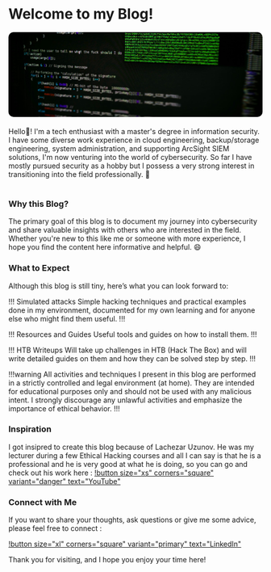 # Welcome to my Blog!

<img src="/static/welcome.jpg" style="border-radius: 10px;"/>
<br/><br/> 
Hello👋! I'm a tech enthusiast with a master's degree in information security. I have some diverse work experience in cloud engineering, backup/storage engineering, system administration, and supporting ArcSight SIEM solutions, I'm now venturing into the world of cybersecurity. So far I have mostly pursued security as a hobby but I possess a very strong interest in transitioning into the field professionally. 👀
<br/><br/> 

### Why this Blog?
The primary goal of this blog is to document my journey into cybersecurity and share valuable insights with others who are interested in the field. Whether you're new to this like me or someone with more experience, I hope you find the content here informative and helpful. 😄



### What to Expect

Although this blog is still tiny, here’s what you can look forward to:

!!! Simulated attacks
Simple hacking techniques and practical examples done in my environment, documented for my own learning and for anyone else who might find them useful.
!!!

!!! Resources and Guides
Useful tools and guides on how to install them.
!!!

!!! HTB Writeups
Will take up challenges in HTB (Hack The Box) and will write detailed guides on them and how they can be solved step by step.
!!!

!!!warning 
All activities and techniques I present in this blog are performed in a strictly controlled and legal environment (at home). They are intended for educational purposes only and should not be used with any malicious intent. I strongly discourage any unlawful activities and emphasize the importance of ethical behavior.
!!!

### Inspiration
I got insipred to create this blog because of Lachezar Uzunov. He was my lecturer during a few Ethical Hacking courses and all I can say is that he is a professional and he is very good at what he is doing, so you can go and check out his work here : [!button size="xs" corners="square" variant="danger" text="YouTube"](https://www.youtube.com/@Lsecqt)

### Connect with Me
If you want to share your thoughts, ask questions or give me some advice, please feel free to connect :

[!button size="xl" corners="square" variant="primary" text="LinkedIn"](https://www.linkedin.com/in/nikolay-ivanov-5818b5144) 

Thank you for visiting, and I hope you enjoy your time here!
